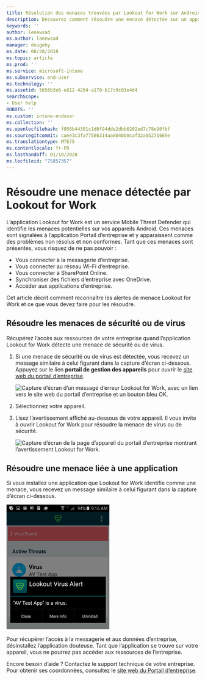 ```yaml
---
title: Résolution des menaces trouvées par Lookout for Work sur Android | Microsoft Docs
description: Découvrez comment résoudre une menace détectée sur un appareil Android par l’application Lookout for Work.
keywords: ''
author: lenewsad
ms.author: lanewsad
manager: dougeby
ms.date: 08/28/2018
ms.topic: article
ms.prod: ''
ms.service: microsoft-intune
ms.subservice: end-user
ms.technology: ''
ms.assetid: 5656b3e6-e812-4264-a170-b17c9c03e4d4
searchScope:
- User help
ROBOTS: ''
ms.custom: intune-enduser
ms.collection: ''
ms.openlocfilehash: f056b44301c1d0f94dde2dbb6202ed7c78e90fbf
ms.sourcegitcommit: caee3c3fa77586314aa8040b0caf32a0527b669e
ms.translationtype: MTE75
ms.contentlocale: fr-FR
ms.lasthandoff: 01/10/2020
ms.locfileid: "75857357"
---
```

# <a name="resolve-a-threat-found-by-lookout-for-work"></a>Résoudre une menace détectée par Lookout for Work  

L’application Lookout for Work est un service Mobile Threat Defender qui identifie les menaces potentielles sur vos appareils Android. Ces menaces sont signalées à l’application Portail d’entreprise et y apparaissent comme des problèmes non résolus et non conformes. Tant que ces menaces sont présentes, vous risquez de ne pas pouvoir :

* Vous connecter à la messagerie d’entreprise.
* Vous connecter au réseau Wi-Fi d’entreprise.
* Vous connecter à SharePoint Online.
* Synchroniser des fichiers d’entreprise avec OneDrive.
* Accéder aux applications d’entreprise.

Cet article décrit comment reconnaître les alertes de menace Lookout for Work et ce que vous devez faire pour les résoudre. 

## <a name="troubleshoot-virus-or-security-threat"></a>Résoudre les menaces de sécurité ou de virus  
Récupérez l’accès aux ressources de votre entreprise quand l’application Lookout for Work détecte une menace de sécurité ou de virus.  

1. Si une menace de sécurité ou de virus est détectée, vous recevez un message similaire à celui figurant dans la capture d’écran ci-dessous. Appuyez sur le lien **portail de gestion des appareils** pour ouvrir le [site web du portail d’entreprise](https://portal.manage.microsoft.com/devices).  

    ![Capture d’écran d’un message d’erreur Lookout for Work, avec un lien vers le site web du portail d’entreprise et un bouton bleu OK.](./media/mtd-go-to-device-management-portal-android.png)

2. Sélectionnez votre appareil.  
3. Lisez l’avertissement affiché au-dessous de votre appareil. Il vous invite à ouvrir Lookout for Work pour résoudre la menace de virus ou de sécurité. 

    ![Capture d’écran de la page d’appareil du portail d’entreprise montrant l’avertissement Lookout for Work.](./media/CP-lookout-virus-banner-1808.png)  

## <a name="troubleshoot-an-app-threat"></a>Résoudre une menace liée à une application  

Si vous installez une application que Lookout for Work identifie comme une menace, vous recevez un message similaire à celui figurant dans la capture d’écran ci-dessous.  

![Capture d’écran montrant un message d’alerte de virus dans l’interface d’application Lookout for Work. Affiche trois boutons : « Fermer, » « Plus d’informations » et « Désinstaller ».](./media/lookout-virus-alert-android.png)  

Pour récupérer l’accès à la messagerie et aux données d’entreprise, désinstallez l’application douteuse. Tant que l’application se trouve sur votre appareil, vous ne pourrez pas accéder aux ressources de l’entreprise.    

Encore besoin d’aide ? Contactez le support technique de votre entreprise. Pour obtenir ses coordonnées, consultez le [site web du Portail d’entreprise](https://go.microsoft.com/fwlink/?linkid=2010980).  
